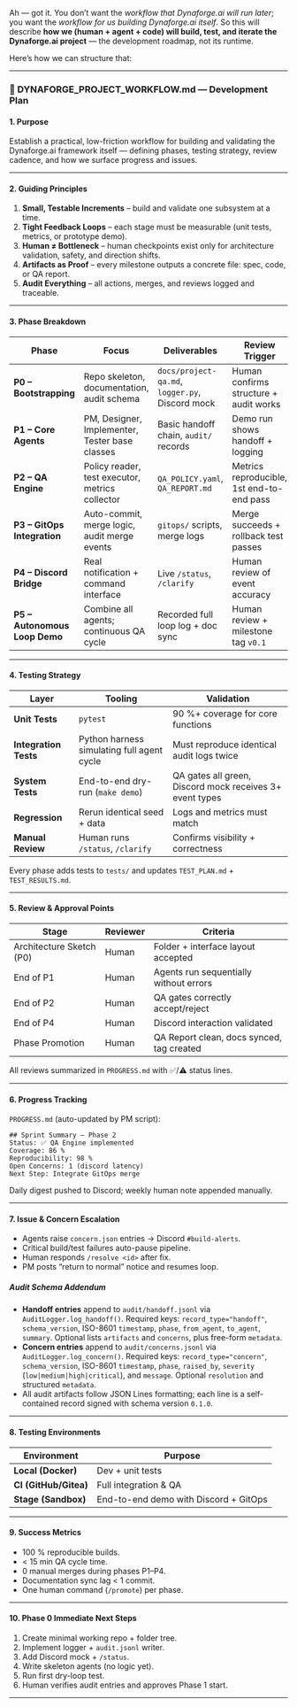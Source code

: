 Ah — got it. You don’t want the *workflow that Dynaforge.ai will run later*; you want the *workflow for us building Dynaforge.ai itself*.
So this will describe **how we (human + agent + code) will build, test, and iterate the Dynaforge.ai project** — the development roadmap, not its runtime.

Here’s how we can structure that:

---

### 🧭 DYNAFORGE_PROJECT_WORKFLOW.md — Development Plan

#### 1. Purpose

Establish a practical, low-friction workflow for building and validating the Dynaforge.ai framework itself — defining phases, testing strategy, review cadence, and how we surface progress and issues.

---

#### 2. Guiding Principles

1. **Small, Testable Increments** – build and validate one subsystem at a time.
2. **Tight Feedback Loops** – each stage must be measurable (unit tests, metrics, or prototype demo).
3. **Human ≠ Bottleneck** – human checkpoints exist only for architecture validation, safety, and direction shifts.
4. **Artifacts as Proof** – every milestone outputs a concrete file: spec, code, or QA report.
5. **Audit Everything** – all actions, merges, and reviews logged and traceable.

---

#### 3. Phase Breakdown

| Phase                         | Focus                                           | Deliverables                                  | Review Trigger                            |
| ----------------------------- | ----------------------------------------------- | --------------------------------------------- | ----------------------------------------- |
| **P0 – Bootstrapping**        | Repo skeleton, documentation, audit schema      | `docs/project-qa.md`, `logger.py`, Discord mock | Human confirms structure + audit works    |
| **P1 – Core Agents**          | PM, Designer, Implementer, Tester base classes  | Basic handoff chain, `audit/` records         | Demo run shows handoff + logging          |
| **P2 – QA Engine**            | Policy reader, test executor, metrics collector | `QA_POLICY.yaml`, `QA_REPORT.md`              | Metrics reproducible, 1st end-to-end pass |
| **P3 – GitOps Integration**   | Auto-commit, merge logic, audit merge events    | `gitops/` scripts, merge logs                 | Merge succeeds + rollback test passes     |
| **P4 – Discord Bridge**       | Real notification + command interface           | Live `/status`, `/clarify`                    | Human review of event accuracy            |
| **P5 – Autonomous Loop Demo** | Combine all agents; continuous QA cycle         | Recorded full loop log + doc sync             | Human review + milestone tag `v0.1`       |

---

#### 4. Testing Strategy

| Layer                 | Tooling                                    | Validation                                               |
| --------------------- | ------------------------------------------ | -------------------------------------------------------- |
| **Unit Tests**        | `pytest`                                   | 90 %+ coverage for core functions                        |
| **Integration Tests** | Python harness simulating full agent cycle | Must reproduce identical audit logs twice                |
| **System Tests**      | End-to-end dry-run (`make demo`)           | QA gates all green, Discord mock receives 3+ event types |
| **Regression**        | Rerun identical seed + data                | Logs and metrics must match                              |
| **Manual Review**     | Human runs `/status`, `/clarify`           | Confirms visibility + correctness                        |

Every phase adds tests to `tests/` and updates `TEST_PLAN.md` + `TEST_RESULTS.md`.

---

#### 5. Review & Approval Points

| Stage                    | Reviewer | Criteria                                  |
| ------------------------ | -------- | ----------------------------------------- |
| Architecture Sketch (P0) | Human    | Folder + interface layout accepted        |
| End of P1                | Human    | Agents run sequentially without errors    |
| End of P2                | Human    | QA gates correctly accept/reject          |
| End of P4                | Human    | Discord interaction validated             |
| Phase Promotion          | Human    | QA Report clean, docs synced, tag created |

All reviews summarized in `PROGRESS.md` with ✅/⚠️ status lines.

---

#### 6. Progress Tracking

`PROGRESS.md` (auto-updated by PM script):

```
## Sprint Summary – Phase 2
Status: ✅ QA Engine implemented
Coverage: 86 %
Reproducibility: 98 %
Open Concerns: 1 (discord latency)
Next Step: Integrate GitOps merge
```

Daily digest pushed to Discord; weekly human note appended manually.

---

#### 7. Issue & Concern Escalation

* Agents raise `concern.json` entries → Discord `#build-alerts`.
* Critical build/test failures auto-pause pipeline.
* Human responds `/resolve <id>` after fix.
* PM posts “return to normal” notice and resumes loop.

##### Audit Schema Addendum
- **Handoff entries** append to `audit/handoff.jsonl` via `AuditLogger.log_handoff()`. Required keys: `record_type="handoff"`, `schema_version`, ISO-8601 `timestamp`, `phase`, `from_agent`, `to_agent`, `summary`. Optional lists `artifacts` and `concerns`, plus free-form `metadata`.
- **Concern entries** append to `audit/concerns.jsonl` via `AuditLogger.log_concern()`. Required keys: `record_type="concern"`, `schema_version`, ISO-8601 `timestamp`, `phase`, `raised_by`, `severity` (`low|medium|high|critical`), and `message`. Optional `resolution` and structured `metadata`.
- All audit artifacts follow JSON Lines formatting; each line is a self-contained record signed with schema version `0.1.0`.

---

#### 8. Testing Environments

| Environment           | Purpose                               |
| --------------------- | ------------------------------------- |
| **Local (Docker)**    | Dev + unit tests                      |
| **CI (GitHub/Gitea)** | Full integration & QA                 |
| **Stage (Sandbox)**   | End-to-end demo with Discord + GitOps |

---

#### 9. Success Metrics

* 100 % reproducible builds.
* < 15 min QA cycle time.
* 0 manual merges during phases P1–P4.
* Documentation sync lag < 1 commit.
* One human command (`/promote`) per phase.

---

#### 10. Phase 0 Immediate Next Steps

1. Create minimal working repo + folder tree.
2. Implement logger + `audit.jsonl` writer.
3. Add Discord mock + `/status`.
4. Write skeleton agents (no logic yet).
5. Run first dry-loop test.
6. Human verifies audit entries and approves Phase 1 start.

---
